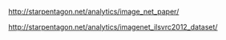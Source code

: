 http://starpentagon.net/analytics/image_net_paper/

http://starpentagon.net/analytics/imagenet_ilsvrc2012_dataset/
